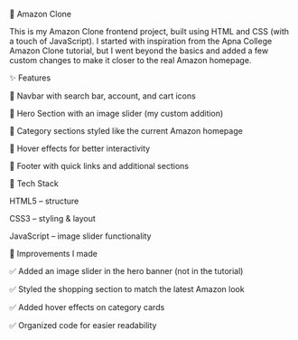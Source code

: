 🛒 Amazon Clone

This is my Amazon Clone frontend project, built using HTML and CSS (with a touch of JavaScript).
I started with inspiration from the Apna College Amazon Clone tutorial, but I went beyond the basics and added a few custom changes to make it closer to the real Amazon homepage.

✨ Features

🔹 Navbar with search bar, account, and cart icons

🔹 Hero Section with an image slider (my custom addition)

🔹 Category sections styled like the current Amazon homepage

🔹 Hover effects for better interactivity

🔹 Footer with quick links and additional sections

🔧 Tech Stack

HTML5 – structure

CSS3 – styling & layout

JavaScript – image slider functionality

🚀 Improvements I made

✅ Added an image slider in the hero banner (not in the tutorial)

✅ Styled the shopping section to match the latest Amazon look

✅ Added hover effects on category cards

✅ Organized code for easier readability
